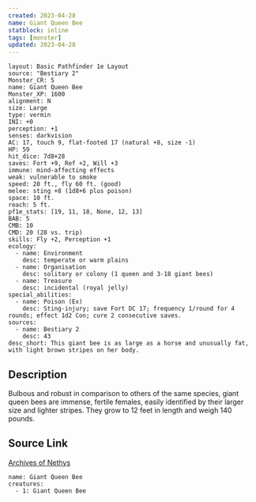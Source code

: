 ```yaml
---
created: 2023-04-28
name: Giant Queen Bee
statblock: inline
tags: [monster]
updated: 2023-04-28
---
```

```statblock
layout: Basic Pathfinder 1e Layout
source: "Bestiary 2"
Monster_CR: 5
name: Giant Queen Bee
Monster_XP: 1600
alignment: N
size: Large
type: vermin
INI: +0
perception: +1
senses: darkvision
AC: 17, touch 9, flat-footed 17 (natural +8, size -1)
HP: 59
hit_dice: 7d8+28
saves: Fort +9, Ref +2, Will +3
immune: mind-affecting effects
weak: vulnerable to smoke
speed: 20 ft., fly 60 ft. (good)
melee: sting +8 (1d8+6 plus poison)
space: 10 ft.
reach: 5 ft.
pf1e_stats: [19, 11, 18, None, 12, 13]
BAB: 5
CMB: 10
CMD: 20 (28 vs. trip)
skills: Fly +2, Perception +1
ecology:
  - name: Environment
    desc: temperate or warm plains
  - name: Organisation
    desc: solitary or colony (1 queen and 3-18 giant bees)
  - name: Treasure
    desc: incidental (royal jelly)
special_abilities:
  - name: Poison (Ex)
    desc: Sting-injury; save Fort DC 17; frequency 1/round for 4 rounds; effect 1d2 Con; cure 2 consecutive saves.
sources:
  - name: Bestiary 2
    desc: 43
desc_short: This giant bee is as large as a horse and unusually fat, with light brown stripes on her body. 
```
## Description
Bulbous and robust in comparison to others of the same species, giant queen bees are immense, fertile females, easily identified by their larger size and lighter stripes. They grow to 12 feet in length and weigh 140 pounds.
## Source Link
[Archives of Nethys](https://aonprd.com/MonsterDisplay.aspx?ItemName=Giant%20Queen%20Bee)
```encounter-table
name: Giant Queen Bee
creatures:
  - 1: Giant Queen Bee
```

